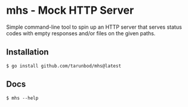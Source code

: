 # mhs - Mock HTTP Server

Simple command-line tool to spin up an HTTP server that serves status codes
with empty responses and/or files on the given paths.

## Installation

```
$ go install github.com/tarunbod/mhs@latest
```

## Docs

```
$ mhs --help
```

